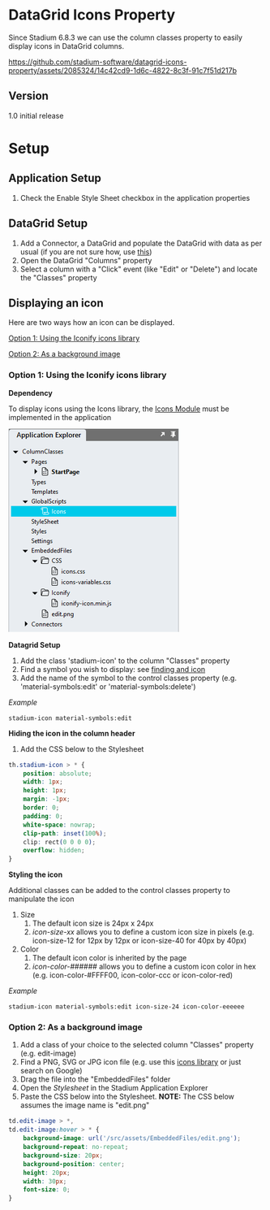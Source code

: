 # DataGrid Icons Property

Since Stadium 6.8.3 we can use the column classes property to easily display icons in DataGrid columns. 

https://github.com/stadium-software/datagrid-icons-property/assets/2085324/14c42cd9-1d6c-4822-8c3f-91c7f51d217b

## Version
1.0 initial release

# Setup

## Application Setup
1. Check the Enable Style Sheet checkbox in the application properties

## DataGrid Setup

1. Add a Connector, a DataGrid and populate the DataGrid with data as per usual (if you are not sure how, use [this](https://github.com/stadium-software/samples-database))
2. Open the DataGrid "Columns" property
3. Select a column with a "Click" event (like "Edit" or "Delete") and locate the "Classes" property

## Displaying an icon

Here are two ways how an icon can be displayed. 

 [Option 1: Using the Iconify icons library](#option-1-using-the-iconify-icons-library)
 
 [Option 2: As a background image](#option-2-as-a-background-image)

### Option 1: Using the Iconify icons library

**Dependency**

To display icons using the Icons library, the [Icons Module](https://github.com/stadium-software/icons) must be implemented in the application

![](images/StadiumDesigner.png)

**Datagrid Setup**
1. Add the class 'stadium-icon' to the column "Classes" property
2. Find a symbol you wish to display: see [finding and icon](https://github.com/stadium-software/icons?tab=readme-ov-file#finding-an-icon)
3. Add the name of the symbol to the control classes property (e.g. 'material-symbols:edit' or 'material-symbols:delete')

*Example*
```
stadium-icon material-symbols:edit
```

**Hiding the icon in the column header**
1. Add the CSS below to the Stylesheet

```css
th.stadium-icon > * {
	position: absolute;
	width: 1px;
	height: 1px;
	margin: -1px;
	border: 0;
	padding: 0;
	white-space: nowrap;
	clip-path: inset(100%);
	clip: rect(0 0 0 0);
	overflow: hidden;
}
```

**Styling the icon**

Additional classes can be added to the control classes property to manipulate the icon

1. Size
   1. The default icon size is 24px x 24px
   2. *icon-size-xx* allows you to define a custom icon size in pixels (e.g. icon-size-12 for 12px by 12px or icon-size-40 for 40px by 40px)
2. Color
   1. The default icon color is inherited by the page
   2. *icon-color-######* allows you to define a custom icon color in hex (e.g. icon-color-#FFFF00, icon-color-ccc or icon-color-red)

*Example*
```
stadium-icon material-symbols:edit icon-size-24 icon-color-eeeeee
```

### Option 2: As a background image

1. Add a class of your choice to the selected column "Classes" property (e.g. edit-image)
2. Find a PNG, SVG or JPG icon file (e.g. use this [icons library](https://icones.js.org/collection/all) or just search on Google)
3. Drag the file into the "EmbeddedFiles" folder
4. Open the _Stylesheet_ in the Stadium Application Explorer
5. Paste the CSS below into the Stylesheet. **NOTE:** The CSS below assumes the image name is "edit.png"

```css
td.edit-image > *,
td.edit-image:hover > * {
    background-image: url('/src/assets/EmbeddedFiles/edit.png');
    background-repeat: no-repeat;
    background-size: 20px;
    background-position: center;
    height: 20px;
    width: 30px;
    font-size: 0;
}
```
